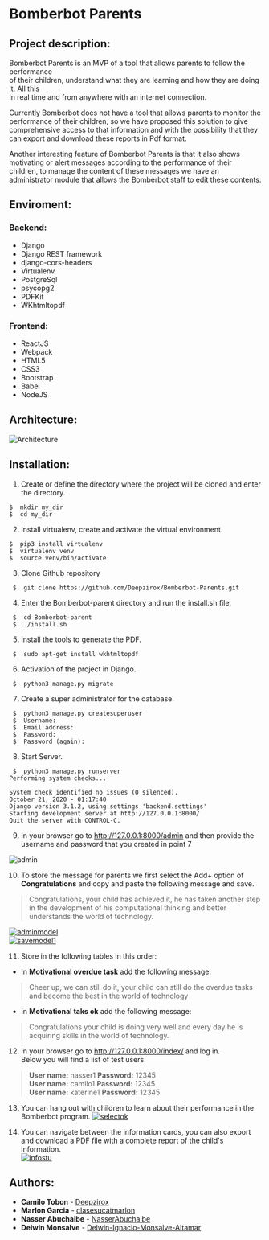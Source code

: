 **<h1>Bomberbot Parents</h1>**

## **Project description:**
Bomberbot Parents is an MVP of a tool that allows parents to follow the performance  
of their children, understand what they are learning and how they are doing it. All this  
in real time and from anywhere with an internet connection.

Currently Bomberbot does not have a tool that allows parents to monitor the performance of their children, so we have proposed this solution to give comprehensive access to that information and with the possibility that they can export and download these reports in Pdf format.

Another interesting feature of Bomberbot Parents is that it also shows motivating or alert messages according to the performance of their children, to manage the content of these messages we have an administrator module that allows the Bomberbot staff to edit these contents.

## **Enviroment:**

### **Backend:**
* Django
* Django REST framework
* django-cors-headers
* Virtualenv
* PostgreSql
* psycopg2
* PDFKit
* WKhtmltopdf

### **Frontend:**
* ReactJS
* Webpack
* HTML5
* CSS3
* Bootstrap
* Babel
* NodeJS

## **Architecture:**

![Architecture](https://i.ibb.co/SxK1vYv/WebArq.png)

## **Installation:**

1. Create or define the directory where the project will be cloned and enter the directory.  
``` 
$  mkdir my_dir  
$  cd my_dir 
```

2. Install virtualenv, create and activate the virtual environment.
```
$  pip3 install virtualenv  
$  virtualenv venv  
$  source venv/bin/activate
```

3. Clone Github repository
```
 $  git clone https://github.com/Deepzirox/Bomberbot-Parents.git
```

4. Enter the Bomberbot-parent directory and run the install.sh file.
```
 $  cd Bomberbot-parent  
 $  ./install.sh
 ```

5. Install the tools to generate the PDF.
```
 $  sudo apt-get install wkhtmltopdf
```

6. Activation of the project in Django.
```
 $  python3 manage.py migrate
```

7. Create a super administrator for the database.
```
 $  python3 manage.py createsuperuser
 $  Username: 
 $  Email address: 
 $  Password: 
 $  Password (again):
```

8. Start Server.
```
 $  python3 manage.py runserver
Performing system checks...

System check identified no issues (0 silenced).
October 21, 2020 - 01:17:40
Django version 3.1.2, using settings 'backend.settings'
Starting development server at http://127.0.0.1:8000/
Quit the server with CONTROL-C.
```

9. In your browser go to http://127.0.0.1:8000/admin and then provide the username and password that you created in point 7  

![admin](https://i.ibb.co/hg0VX0K/admin.png)

10.  To store the message for parents we first select the Add+ option of **Congratulations** and copy and paste the following message and save.
>Congratulations, your child has achieved it, he has taken another step in the development of his computational thinking and better understands the world of technology.  

<a href="https://ibb.co/XCNZTcv"><img src="https://i.ibb.co/RDZpWRV/adminmodel.png" alt="adminmodel" border="0"></a>    
<a href="https://ibb.co/Xy1NrKN"><img src="https://i.ibb.co/9w6zk1z/savemodel1.png" alt="savemodel1" border="0"></a>

11. Store in the following tables in this order:  
* In **Motivational overdue task** add the following message:
>Cheer up, we can still do it, your child can still do the overdue tasks and become the best in the world of technology  
* In **Motivational taks ok** add the following message:  
>Congratulations your child is doing very well and every day he is acquiring skills in the world of technology.

12. In your browser go to http://127.0.0.1:8000/index/ and log in.  
Below you will find a list of test users.
>**User name:** nasser1  **Password:** 12345  
>**User name:** camilo1 **Password:** 12345  
>**User name:** katerine1 **Password:** 12345  

13. You can hang out with children to learn about their performance in the Bomberbot program.
<a href="https://ibb.co/VjPJJs0"><img src="https://i.ibb.co/tmWQQ9w/selectok.png" alt="selectok" border="0"></a>

14. You can navigate between the information cards, you can also export and download a PDF file with a complete report of the child's information.  
<a href="https://ibb.co/Tkn80SP"><img src="https://i.ibb.co/kxr8Dfq/infostu.png" alt="infostu" border="0"></a>

## **Authors:**
* **Camilo Tobon** - [Deepzirox](https://github.com/Deepzirox)
* **Marlon Garcia** - [clasesucatmarlon](https://github.com/clasesucatmarlon)
* **Nasser Abuchaibe** - [NasserAbuchaibe](https://github.com/NasserAbuchaibe)
* **Deiwin Monsalve** - [Deiwin-Ignacio-Monsalve-Altamar](https://github.com/Deiwin-Ignacio-Monsalve-Altamar)

